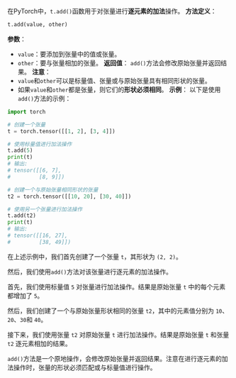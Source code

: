 在PyTorch中，`t.add()`函数用于对张量进行**逐元素的加法**操作。
**方法定义**：
```python
t.add(value, other)
```

**参数**：
- `value`：要添加到张量中的值或张量。
- `other`：要与张量相加的张量。
**返回值**：
`add()`方法会修改原始张量并返回结果。
**注意**：
- `value`和`other`可以是标量值、张量或与原始张量具有相同形状的张量。
- 如果`value`和`other`都是张量，则它们的**形状必须相同**。
**示例**：
以下是使用`add()`方法的示例：
```python
import torch

# 创建一个张量
t = torch.tensor([[1, 2], [3, 4]])

# 使用标量值进行加法操作
t.add(5)
print(t)
# 输出:
# tensor([[6, 7],
#         [8, 9]])

# 创建一个与原始张量相同形状的张量
t2 = torch.tensor([[10, 20], [30, 40]])

# 使用另一个张量进行加法操作
t.add(t2)
print(t)
# 输出:
# tensor([[16, 27],
#         [38, 49]])
```

在上述示例中，我们首先创建了一个张量 `t`，其形状为 `(2, 2)`。

然后，我们使用`add()`方法对该张量进行逐元素的加法操作。

首先，我们使用标量值 `5` 对张量进行加法操作。结果是原始张量 `t` 中的每个元素都增加了 `5`。

然后，我们创建了一个与原始张量形状相同的张量 `t2`，其中的元素值分别为 `10`、`20`、`30`和 `40`。

接下来，我们使用张量 `t2` 对原始张量 `t` 进行加法操作。结果是原始张量 `t` 和张量 `t2` 逐元素相加的结果。

`add()`方法是一个原地操作，会修改原始张量并返回结果。注意在进行逐元素的加法操作时，张量的形状必须匹配或与标量值进行操作。